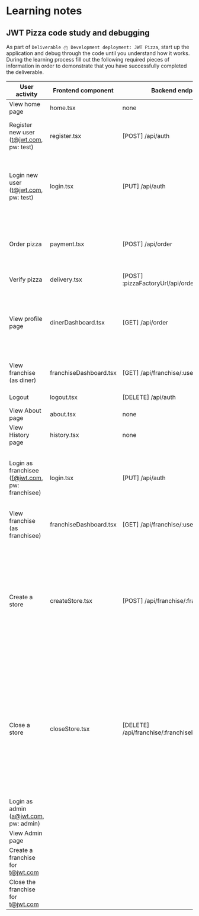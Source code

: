 # Learning notes

## JWT Pizza code study and debugging

As part of `Deliverable ⓵ Development deployment: JWT Pizza`, start up the application and debug through the code until you understand how it works. During the learning process fill out the following required pieces of information in order to demonstrate that you have successfully completed the deliverable.

| User activity                                       | Frontend component     | Backend endpoints                                   | Database SQL                                                                                                                                                                                                                                                                                                                                                                              |
| --------------------------------------------------- | ---------------------- | --------------------------------------------------- | ----------------------------------------------------------------------------------------------------------------------------------------------------------------------------------------------------------------------------------------------------------------------------------------------------------------------------------------------------------------------------------------- |
| View home page                                      | home.tsx               | none                                                | none                                                                                                                                                                                                                                                                                                                                                                                      |
| Register new user<br/>(t@jwt.com, pw: test)         | register.tsx           | [POST] /api/auth                                    | INSERT INTO user (name, email, password) VALUES (?, ?, ?) INSERT INTO userRole (userId, role, objectId) VALUES (?, ?, ?)                                                                                                                                                                                                                                                                  |
| Login new user<br/>(t@jwt.com, pw: test)            | login.tsx              | [PUT] /api/auth                                     | SELECT _ FROM user WHERE email=? SELECT _ FROM userRole WHERE userId=? INSERT INTO auth (token, userId) VALUES (?, ?) ON DUPLICATE KEY UPDATE token=token                                                                                                                                                                                                                                 |
| Order pizza                                         | payment.tsx            | [POST] /api/order                                   | INSERT INTO dinerOrder (dinerId, franchiseId, storeId, date) VALUES (?, ?, ?, now()) INSERT INTO orderItem (orderId, menuId, description, price) VALUES (?, ?, ?, ?)                                                                                                                                                                                                                      |
| Verify pizza                                        | delivery.tsx           | [POST] :pizzaFactoryUrl/api/order/verify            | none                                                                                                                                                                                                                                                                                                                                                                                      |
| View profile page                                   | dinerDashboard.tsx     | [GET] /api/order                                    | SELECT id, franchiseId, storeId, date FROM dinerOrder WHERE dinerId=? LIMIT {offset},{config.db.listPerPage} SELECT id, menuId, description, price FROM orderItem WHERE orderId=?                                                                                                                                                                                                         |
| View franchise<br/>(as diner)                       | franchiseDashboard.tsx | [GET] /api/franchise/:userId                        | SELECT objectId FROM userRole WHERE role='franchisee' AND userId=?                                                                                                                                                                                                                                                                                                                        |
| Logout                                              | logout.tsx             | [DELETE] /api/auth                                  | DELETE FROM auth WHERE token=?                                                                                                                                                                                                                                                                                                                                                            |
| View About page                                     | about.tsx              | none                                                | none                                                                                                                                                                                                                                                                                                                                                                                      |
| View History page                                   | history.tsx            | none                                                | none                                                                                                                                                                                                                                                                                                                                                                                      |
| Login as franchisee<br/>(f@jwt.com, pw: franchisee) | login.tsx              | [PUT] /api/auth                                     | SELECT _ FROM user WHERE email=? SELECT _ FROM userRole WHERE userId=? INSERT INTO auth (token, userId) VALUES (?, ?) ON DUPLICATE KEY UPDATE token=token                                                                                                                                                                                                                                 |
| View franchise<br/>(as franchisee)                  | franchiseDashboard.tsx | [GET] /api/franchise/:userId                        | SELECT objectId FROM userRole WHERE role='franchisee' AND userId=?                                                                                                                                                                                                                                                                                                                        |
| Create a store                                      | createStore.tsx        | [POST] /api/franchise/:franchiseId/store            | SELECT u.id, u.name, u.email FROM userRole AS ur JOIN user AS u ON u.id=ur.userId WHERE ur.objectId=? AND ur.role='franchisee' SELECT s.id, s.name, COALESCE(SUM(oi.price), 0) AS totalRevenue FROM dinerOrder AS do JOIN orderItem AS oi ON do.id=oi.orderId RIGHT JOIN store AS s ON s.id=do.storeId WHERE s.franchiseId=? GROUP BY s.id                                                |
| Close a store                                       | closeStore.tsx         | [DELETE] /api/franchise/:franchiseId/store/:storeId | SELECT u.id, u.name, u.email FROM userRole AS ur JOIN user AS u ON u.id=ur.userId WHERE ur.objectId=? AND ur.role='franchisee' SELECT s.id, s.name, COALESCE(SUM(oi.price), 0) AS totalRevenue FROM dinerOrder AS do JOIN orderItem AS oi ON do.id=oi.orderId RIGHT JOIN store AS s ON s.id=do.storeId WHERE s.franchiseId=? GROUP BY s.id DELETE FROM store WHERE franchiseId=? AND id=? |
| Login as admin<br/>(a@jwt.com, pw: admin)           |                        |                                                     |                                                                                                                                                                                                                                                                                                                                                                                           |
| View Admin page                                     |                        |                                                     |                                                                                                                                                                                                                                                                                                                                                                                           |
| Create a franchise for t@jwt.com                    |                        |                                                     |                                                                                                                                                                                                                                                                                                                                                                                           |
| Close the franchise for t@jwt.com                   |                        |                                                     |                                                                                                                                                                                                                                                                                                                                                                                           |
